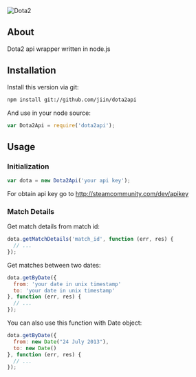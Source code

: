 ![Dota2](http://i.imgur.com/XRzSfx1.jpg)

## About

Dota2 api wrapper written in node.js

## Installation 

Install this version via git:
```bash
npm install git://github.com/jiin/dota2api
```

And use in your node source:
```javascript
var Dota2Api = require('dota2api');
```

## Usage

### Initialization

```javascript
var dota = new Dota2Api('your api key');
```

For obtain api key go to <http://steamcommunity.com/dev/apikey>

### Match Details

Get match details from match id:
```javascript
dota.getMatchDetails('match_id', function (err, res) {
  // ...
});
```

Get matches between two dates:
```javascript
dota.getByDate({
  from: 'your date in unix timestamp'
  to: 'your date in unix timestamp'
}, function (err, res) {
  // ...
});
```

You can also use this function with Date object:
```javascript
dota.getByDate({
  from: new Date("24 July 2013"),
  to: new Date()
}, function (err, res) {
  // ...
});
```
